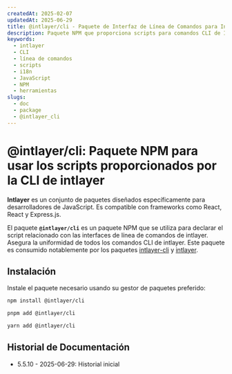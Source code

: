 ```yaml
---
createdAt: 2025-02-07
updatedAt: 2025-06-29
title: @intlayer/cli - Paquete de Interfaz de Línea de Comandos para Intlayer
description: Paquete NPM que proporciona scripts para comandos CLI de Intlayer, asegurando uniformidad en todas las interfaces de línea de comandos para la gestión de internacionalización.
keywords:
  - intlayer
  - CLI
  - línea de comandos
  - scripts
  - i18n
  - JavaScript
  - NPM
  - herramientas
slugs:
  - doc
  - package
  - @intlayer_cli
---
```


# @intlayer/cli: Paquete NPM para usar los scripts proporcionados por la CLI de intlayer

**Intlayer** es un conjunto de paquetes diseñados específicamente para desarrolladores de JavaScript. Es compatible con frameworks como React, React y Express.js.

El paquete **`@intlayer/cli`** es un paquete NPM que se utiliza para declarar el script relacionado con las interfaces de línea de comandos de intlayer. Asegura la uniformidad de todos los comandos CLI de intlayer. Este paquete es consumido notablemente por los paquetes [intlayer-cli](https://github.com/aymericzip/intlayer/tree/main/docs/es/packages/intlayer-cli/index.md) y [intlayer](https://github.com/aymericzip/intlayer/tree/main/docs/es/packages/intlayer/index.md).

## Instalación

Instale el paquete necesario usando su gestor de paquetes preferido:

```bash packageManager="npm"
npm install @intlayer/cli
```

```bash packageManager="pnpm"
pnpm add @intlayer/cli
```

```bash packageManager="yarn"
yarn add @intlayer/cli
```

## Historial de Documentación

- 5.5.10 - 2025-06-29: Historial inicial
